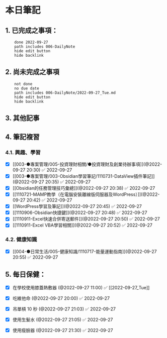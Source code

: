
# 本日筆記

## 1. 已完成之事項：
```tasks
	done 2022-09-27
	path includes 006-DailyNote
	hide edit button 
	hide backlink
```

## 2. 尚未完成之事項
```tasks
	not done
	no due date
	path includes 006-DailyNote/2022-09-27_Tue.md
	hide edit button 
	hide backlink
```

## 3. 其他記事

## 4. 筆記複習
### 4.1. 興趣、學習
- [x] [[003-●專案管理/005-投資理財相關/●投資理財及創業待辦事項]](@2022-09-27 20:30) ✅ 2022-09-27
- [x] [[003-●專案管理/003-Obsidian學習筆記/1110731-DataView插件筆記]](@2022-09-27 20:35) ✅ 2022-09-27
- [x] [[Obsidian的任務管理技巧彙總]](@2022-09-27 20:38) ✅ 2022-09-27
- [x] [[1110721-MAMP教學（在電腦安裝離線版伺服器及WordPress）]](@2022-09-27 20:42) ✅ 2022-09-27
- [x] [[WordPress學習及筆記]](@2022-09-27 20:45) ✅ 2022-09-27
- [x] [[1110906-Obsidian快捷鍵]](@2022-09-27 20:48) ✅ 2022-09-27
- [x] [[1110911-Excel快速合併寄送郵件]](@2022-09-27 20:50) ✅ 2022-09-27
- [x] [[1110911-Excel VBA學習相關]](@2022-09-27 20:52) ✅ 2022-09-27

### 4.2. 健康知識
- [x] [[004-●日常生活/005-健康知識/1110717-能量運動指南]](@2022-09-27 20:55) ✅ 2022-09-27

## 5. 每日保健：
- [x] 在學校使用膝蓋熱敷器 (@2022-09-27 11:00) ✅ [[2022-09-27_Tue]] 
- [x] 吃維他命 (@2022-09-27 20:00) ✅ 2022-09-27
- [x] 吊單槓 10 秒 (@2022-09-27 21:03) ✅ 2022-09-27
- [x] 使用生髮水 (@2022-09-27 21:05) ✅ 2022-09-27
- [x] 使用瘦臉器 (@2022-09-27 21:30) ✅ 2022-09-27


